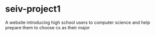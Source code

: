 # seiv-project1
A website introducing high school users to computer science and help prepare them to choose cs as their major
